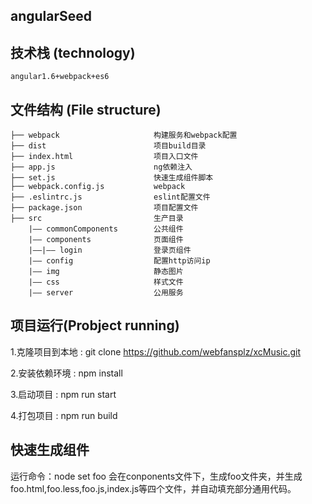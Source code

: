 ## angularSeed
   
## 技术栈 (technology)

```
angular1.6+webpack+es6 
```

## 文件结构 (File structure)


```
├── webpack                     构建服务和webpack配置
├── dist                        项目build目录
├── index.html                  项目入口文件
├── app.js                      ng依赖注入
├── set.js                      快速生成组件脚本
├── webpack.config.js           webpack
├── .eslintrc.js                eslint配置文件
├── package.json                项目配置文件
├── src                         生产目录
    |—— commonComponents        公共组件
    |—— components              页面组件
    |——|—— login                登录页组件    
    |—— config                  配置http访问ip
    |—— img                     静态图片
    |—— css                     样式文件  
    |—— server                  公用服务
```



## 项目运行(Probject running)

1.克隆项目到本地 : git clone https://github.com/webfansplz/xcMusic.git  

2.安装依赖环境 : npm install      

3.启动项目 : npm run start        

4.打包项目 : npm run build


## 快速生成组件
运行命令：node set foo
会在conponents文件下，生成foo文件夹，并生成foo.html,foo.less,foo.js,index.js等四个文件，并自动填充部分通用代码。

